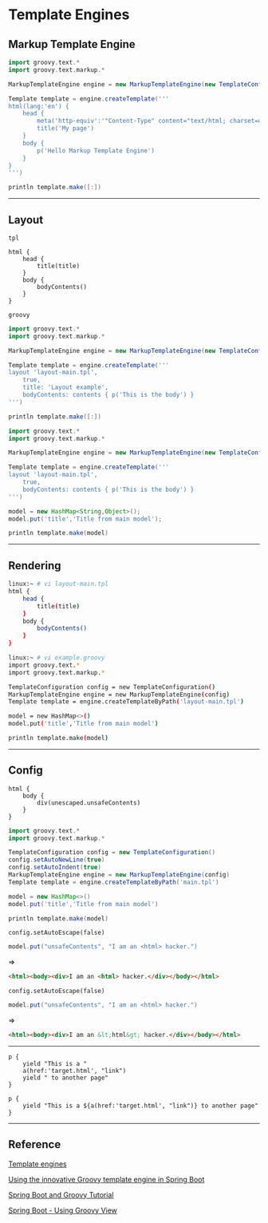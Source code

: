 # Template Engines


## Markup Template Engine

```groovy
import groovy.text.*
import groovy.text.markup.*

MarkupTemplateEngine engine = new MarkupTemplateEngine(new TemplateConfiguration())

Template template = engine.createTemplate('''
html(lang:'en') {
    head {
        meta('http-equiv':'"Content-Type" content="text/html; charset=utf-8"')
        title('My page')
    }
    body {
        p('Hello Markup Template Engine')
    }
}
''')

println template.make([:])
```


---

## Layout

`tpl`

```tpl
html {
    head {
        title(title)                
    }
    body {
        bodyContents()              
    }
}
```

`groovy`

```groovy
import groovy.text.*
import groovy.text.markup.*

MarkupTemplateEngine engine = new MarkupTemplateEngine(new TemplateConfiguration())

Template template = engine.createTemplate('''
layout 'layout-main.tpl',
    true,
    title: 'Layout example',
    bodyContents: contents { p('This is the body') }   
''')

println template.make([:])
```

```groovy
import groovy.text.*
import groovy.text.markup.*

MarkupTemplateEngine engine = new MarkupTemplateEngine(new TemplateConfiguration())

Template template = engine.createTemplate('''
layout 'layout-main.tpl',
    true,
    bodyContents: contents { p('This is the body') }
''')

model = new HashMap<String,Object>();
model.put('title','Title from main model');

println template.make(model)
```


---

## Rendering

```bash
linux:~ # vi layout-main.tpl
html {
    head {
        title(title)                
    }
    body {
        bodyContents()              
    }
}

linux:~ # vi example.groovy
import groovy.text.*
import groovy.text.markup.*

TemplateConfiguration config = new TemplateConfiguration()
MarkupTemplateEngine engine = new MarkupTemplateEngine(config)
Template template = engine.createTemplateByPath('layout-main.tpl')

model = new HashMap<>()
model.put('title','Title from main model')

println template.make(model)
```


---

## Config

```tpl
html {
    body {
        div(unescaped.unsafeContents)
    }
}
```

```groovy
import groovy.text.*
import groovy.text.markup.*

TemplateConfiguration config = new TemplateConfiguration()
config.setAutoNewLine(true)
config.setAutoIndent(true)
MarkupTemplateEngine engine = new MarkupTemplateEngine(config)
Template template = engine.createTemplateByPath('main.tpl')

model = new HashMap<>()
model.put('title','Title from main model')

println template.make(model)
```

`config.setAutoEscape(false)`

```groovy
model.put("unsafeContents", "I am an <html> hacker.")
```

=>

```html
<html><body><div>I am an <html> hacker.</div></body></html>
```

`config.setAutoEscape(false)`

```groovy
model.put("unsafeContents", "I am an <html> hacker.")
```

=>

```html
<html><body><div>I am an &lt;html&gt; hacker.</div></body></html>
```


---

```tpl
p {
    yield "This is a "
    a(href:'target.html', "link")
    yield " to another page"
}
```

```tpl
p {
    yield "This is a ${a(href:'target.html', "link")} to another page"
}
```

---

## Reference

[Template engines](http://docs.groovy-lang.org/next/html/documentation/template-engines.html)

[Using the innovative Groovy template engine in Spring Boot](https://spring.io/blog/2014/05/28/using-the-innovative-groovy-template-engine-in-spring-boot)

[Spring Boot and Groovy Tutorial](https://o7planning.org/en/11799/spring-boot-and-groovy-tutorial)

[Spring Boot - Using Groovy View](https://www.logicbig.com/tutorials/spring-framework/spring-boot/groovy-view.html)

